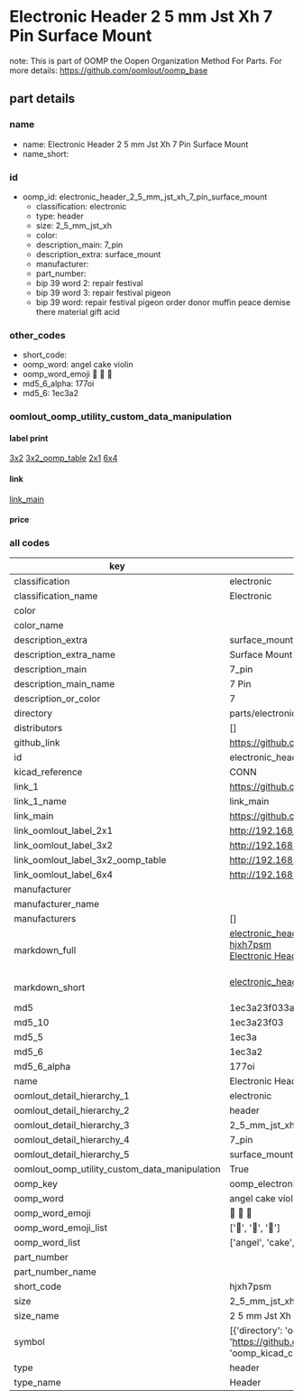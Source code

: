 # Electronic Header 2 5 mm Jst Xh 7 Pin Surface Mount  

note: This is part of OOMP the Oopen Organization Method For Parts. For more details: https://github.com/oomlout/oomp_base

##  part details
  







### name
* name: Electronic Header 2 5 mm Jst Xh 7 Pin Surface Mount
* name_short: 
### id
* oomp_id: electronic_header_2_5_mm_jst_xh_7_pin_surface_mount
  * classification: electronic
  * type: header
  * size: 2_5_mm_jst_xh
  * color: 
  * description_main: 7_pin
  * description_extra: surface_mount
  * manufacturer: 
  * part_number: 
  * bip 39 word 2: repair festival
  * bip 39 word 3: repair festival pigeon
  * bip 39 word: repair festival pigeon order donor muffin peace demise there material gift acid

### other_codes
* short_code: 
* oomp_word: angel cake violin
* oomp_word_emoji :angel: :cake: :violin:
* md5_6_alpha: 177oi
* md5_6: 1ec3a2






### oomlout_oomp_utility_custom_data_manipulation
#### label print
[3x2](http://192.168.1.245:1112/?label=oomp%20177oi)
[3x2_oomp_table](http://192.168.1.108:1112/?label=oomp%20177oi)
[2x1](http://192.168.1.242:1112/?label=oomp%20177oi)
[6x4](http://192.168.1.55:1112/?label=oomp%20177oi)    

#### link

[link_main](https://github.com/oomlout/oomlout_oomp_current_version_messy/tree/main/parts/electronic_header_2_5_mm_jst_xh_7_pin_surface_mount)                              

#### price







### all codes 
| key | value |  
| --- | --- |  
| classification | electronic |  
| classification_name | Electronic |  
| color |  |  
| color_name |  |  
| description_extra | surface_mount |  
| description_extra_name | Surface Mount |  
| description_main | 7_pin |  
| description_main_name | 7 Pin |  
| description_or_color | 7 |  
| directory | parts/electronic_header_2_5_mm_jst_xh_7_pin_surface_mount |  
| distributors | [] |  
| github_link | https://github.com/oomlout/oomlout_oomp_part_src/tree/main/parts/electronic_header_2_5_mm_jst_xh_7_pin_surface_mount |  
| id | electronic_header_2_5_mm_jst_xh_7_pin_surface_mount |  
| kicad_reference | CONN |  
| link_1 | https://github.com/oomlout/oomlout_oomp_current_version_messy/tree/main/parts/electronic_header_2_5_mm_jst_xh_7_pin_surface_mount |  
| link_1_name | link_main |  
| link_main | https://github.com/oomlout/oomlout_oomp_current_version_messy/tree/main/parts/electronic_header_2_5_mm_jst_xh_7_pin_surface_mount |  
| link_oomlout_label_2x1 | http://192.168.1.242:1112/?label=oomp%20177oi |  
| link_oomlout_label_3x2 | http://192.168.1.245:1112/?label=oomp%20177oi |  
| link_oomlout_label_3x2_oomp_table | http://192.168.1.108:1112/?label=oomp%20177oi |  
| link_oomlout_label_6x4 | http://192.168.1.55:1112/?label=oomp%20177oi |  
| manufacturer |  |  
| manufacturer_name |  |  
| manufacturers | [] |  
| markdown_full | [electronic_header_2_5_mm_jst_xh_7_pin_surface_mount](https://github.com/oomlout/oomlout_oomp_current_version_messy/tree/main/parts/electronic_header_2_5_mm_jst_xh_7_pin_surface_mount)<br>[hjxh7psm](https://github.com/oomlout/oomlout_oomp_current_version_messy/tree/main/parts/electronic_header_2_5_mm_jst_xh_7_pin_surface_mount)<br>[Electronic Header 2 5 Mm Jst Xh 7 Pin Surface Mount](https://github.com/oomlout/oomlout_oomp_current_version_messy/tree/main/parts/electronic_header_2_5_mm_jst_xh_7_pin_surface_mount)<br><br> |  
| markdown_short | [electronic_header_2_5_mm_jst_xh_7_pin_surface_mount](https://github.com/oomlout/oomlout_oomp_current_version_messy/tree/main/parts/electronic_header_2_5_mm_jst_xh_7_pin_surface_mount)<br><br> |  
| md5 | 1ec3a23f033a543a44a0a9c349554db4 |  
| md5_10 | 1ec3a23f03 |  
| md5_5 | 1ec3a |  
| md5_6 | 1ec3a2 |  
| md5_6_alpha | 177oi |  
| name | Electronic Header 2 5 mm Jst Xh 7 Pin Surface Mount |  
| oomlout_detail_hierarchy_1 | electronic |  
| oomlout_detail_hierarchy_2 | header |  
| oomlout_detail_hierarchy_3 | 2_5_mm_jst_xh |  
| oomlout_detail_hierarchy_4 | 7_pin |  
| oomlout_detail_hierarchy_5 | surface_mount |  
| oomlout_oomp_utility_custom_data_manipulation | True |  
| oomp_key | oomp_electronic_header_2_5_mm_jst_xh_7_pin_surface_mount |  
| oomp_word | angel cake violin |  
| oomp_word_emoji | :angel: :cake: :violin: |  
| oomp_word_emoji_list | [':angel:', ':cake:', ':violin:'] |  
| oomp_word_list | ['angel', 'cake', 'violin'] |  
| part_number |  |  
| part_number_name |  |  
| short_code | hjxh7psm |  
| size | 2_5_mm_jst_xh |  
| size_name | 2 5 mm Jst Xh |  
| symbol | [{'directory': 'oomlout_oomp_symbol_bot/symbols/kicad_connector_conn_01x07_pin//working/working.kicad_sym', 'index': 0, 'link': 'https://github.com/oomlout/oomlout_oomp_symbol_bot/tree/main/symbols/kicad_connector_conn_01x07_pin', 'oomp_key': 'oomp_kicad_connector_conn_01x07_pin'}] |  
| type | header |  
| type_name | Header |  
